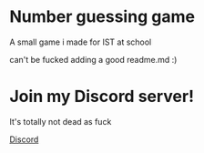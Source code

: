 # Number guessing game
 A small game i made for IST at school

can't be fucked adding a good readme.md :)

# Join my Discord server!
It's totally not dead as fuck

[Discord](https://discord.gg/pqAFVCKZhz)
